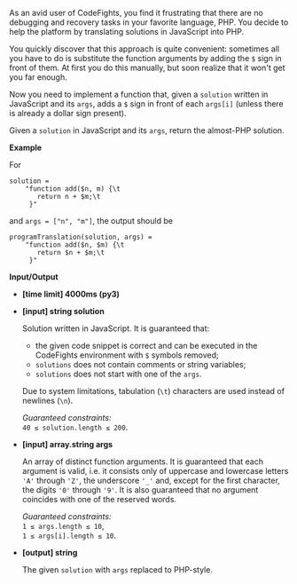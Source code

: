 <div class="markdown"><p>As an avid user of CodeFights, you find it frustrating that there are no debugging and recovery tasks in your favorite language, PHP. You decide to help the platform by translating solutions in JavaScript into PHP.</p>
<p>You quickly discover that this approach is quite convenient: sometimes all you have to do is substitute the function arguments by adding the <code>$</code> sign in front of them. At first you do this manually, but soon realize that it won't get you far enough.</p>
<p>Now you need to implement a function that, given a <code>solution</code> written in JavaScript and its <code>args</code>, adds a <code>$</code> sign in front of each <code>args[i]</code> (unless there is already a dollar sign present).</p>
<p>Given a <code>solution</code> in JavaScript and its <code>args</code>, return the almost-PHP solution.</p>
<p><strong>Example</strong></p>
<p>For</p>
<pre><code>solution = 
    "function add($n, m) {\t
       return n + $m;\t
     }"
</code></pre>
<p>and <code>args = ["n", "m"]</code>, the output should be</p>
<pre><code>programTranslation(solution, args) =
    "function add($n, $m) {\t
       return $n + $m;\t
     }"
</code></pre>
<p><strong>Input/Output</strong></p>
<ul>
<li><strong>[time limit] 4000ms (py3)</strong></li>
</ul>
<ul>
<li>
<p><strong>[input] string solution</strong></p>
<p>Solution written in JavaScript. It is guaranteed that:</p>
<ul>
<li>the given code snippet is correct and can be executed in the CodeFights environment with <code>$</code> symbols removed;</li>
<li><code>solutions</code> does not contain comments or string variables;</li>
<li><code>solutions</code> does not start with one of the <code>args</code>.</li>
</ul>
<p>Due to system limitations, tabulation (<code>\t</code>) characters are used instead of newlines (<code>\n</code>).</p>
<p><em>Guaranteed constraints:</em><br>
<code>40 ≤ solution.length ≤ 200</code>.</p>
</li>
<li>
<p><strong>[input] array.string args</strong></p>
<p>An array of distinct function arguments. It is guaranteed that each argument is valid, i.e. it consists only of uppercase and lowercase letters <code>'A'</code> through <code>'Z'</code>, the underscore <code>'_'</code> and, except for the first character, the digits <code>'0'</code> through <code>'9'</code>. It is also guaranteed that no argument coincides with one of the reserved words.</p>
<p><em>Guaranteed constraints:</em><br>
<code>1 ≤ args.length ≤ 10</code>,<br>
<code>1 ≤ args[i].length ≤ 10</code>.</p>
</li>
<li>
<p><strong>[output] string</strong></p>
<p>The given <code>solution</code> with <code>args</code> replaced to PHP-style.</p>
</li>
</ul>
</div>